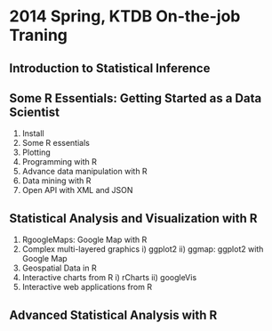 2014 Spring, KTDB On-the-job Traning
=====================================
## Introduction to Statistical Inference

## Some R Essentials: Getting Started as a Data Scientist
1. Install 
2. Some R essentials
3. Plotting
4. Programming with R
5. Advance data manipulation with R
6. Data mining with R
7. Open API with XML and JSON


## Statistical Analysis and Visualization with R
1. RgoogleMaps: Google Map with R
2. Complex multi-layered graphics
i) ggplot2 
ii) ggmap: ggplot2 with Google Map
3. Geospatial Data in R
4. Interactive charts from R 
i) rCharts
ii) googleVis
5. Interactive web applications from R


## Advanced Statistical Analysis with R
